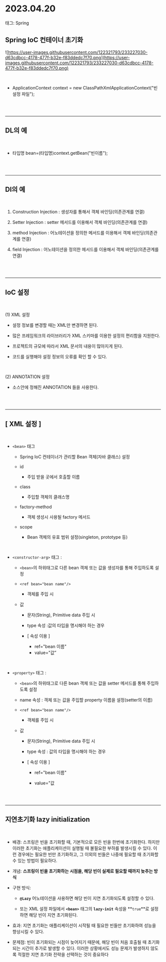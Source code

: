 # 2023.04.20

태그: Spring

## Spring IoC  컨테이너 초기화

![https://user-images.githubusercontent.com/122321793/233227030-d63cdbcc-4178-477f-b32e-f83ddedc7f70.png](https://user-images.githubusercontent.com/122321793/233227030-d63cdbcc-4178-477f-b32e-f83ddedc7f70.png)

<br>

- ApplicationContext context = new ClassPathXmlApplicationContext("빈 설정 파일");

<br><br>

---

## DL의 예
 
<br>

- 타입명 bean=(타입명)context.getBean("빈이름");

<br><br>

---

## DI의 예

<br>

1. Construction Injection : 생성자를 통해서 객체 바인딩(의존관계를 연결)

2. Setter Injection : setter 메서드를 이용해서 객체 바인딩(의존관계를 연결)

3. method Injection : 어노테이션을 정의한 메서드를 이용해서 객체 바인딩(의존관계를 연결)

4. field Injection : 어노테이션을 정의한 메서드를 이용해서 객체 바인딩(의존관계를 연결)

<br><br>

---

## IoC 설정

<br>

(1) XML 설정

- 설정 정보를 변경할 때는 XML만 변경하면 된다.

- 많은 프레임워크의 라이브러리가 XML 스키마를 이용한 설정의 편리함을 지원한다.

- 프로젝트의 규모에 따라서 XML 문서의 내용이 많아지게 된다.

- 코드를 실행해야 설정 정보의 오류를 확인 할 수 있다.

<br>

(2) ANNOTATION 설정

- 소스안에 정해진 ANNOTATION 들을 사용한다.

<br><br>

---

## [ XML 설정 ]

<br>

- `<bean>` 태그
    - Spring IoC 컨테이너가 관리할 Bean 객체(자바 클래스) 설정
   
    - id
        - 주입 받을 곳에서 호출할 이름
   
    - class
        - 주입할 객체의 클래스명
   
    - factory-method
   
        - 객체 생성시 사용될 factory 메서드
    - scope
   
        - Bean 객체의 유효 범위 설정(singleton, prototype 등)

<br>

- `<constructor-arg>` 태그 :
   
    - `<bean>`의 하위태그로 다른 bean 객체 또는 값을 생성자를 통해 주입하도록 설정
   
    - `<ref bean="bean name"/>`
        - 객체를 주입 시
   
    - <value>값</value>
       
        - 문자(String), Primitive data 주입 시
       
        - type 속성 :값의 타입을 명시해야 하는 경우
       
        - [ 속성 이용 ]
         
            - ref="bean 이름"
            - value="값”

<br>

- `<property>` 태그 :
    
    - `<bean>`의 하위태그로 다른 bean 객체 또는 값을 setter 메서드를 통해 주입하도록
    설정
    
    - name 속성 : 객체 또는 값을 주입할 property 이름을 설정(setter의 이름)
    
    - `<ref bean="bean name"/>`
        - 객체를 주입 시
    
    - <value>값</value>
        - 문자(String), Primitive data 주입 시
    
        - type 속성 : 값의 타입을 명시해야 하는 경우
    
        - [ 속성 이용 ]
            - ref="bean 이름"
    
            - value="값
            
            <br><br>
            

---

## 지연초기화 lazy initialization

<br>


- 배경: 스프링은 빈을 초기화할 때, 기본적으로 모든 빈을 한번에 초기화한다. 하지만 이러한 초기화는 애플리케이션이 실행될 때 불필요한 부하를 발생시킬 수 있다. 이런 경우에는 필요한 빈만 초기화하고, 그 이외의 빈들은 나중에 필요할 때 초기화할 수 있는 방법이 필요하다.

- 개념:  **스프링이 빈을 초기화하는 시점을, 해당 빈이 실제로 필요할 때까지 늦추는 방식**

- 구현 방식:
    - **`@Lazy`** 어노테이션을 사용하면 해당 빈이 지연 초기화되도록 설정할 수 있다.

    - 또는 XML 설정 파일에서 **`<bean>`** 태그의 **`lazy-init`** 속성을 **`true`**로 설정하면 해당 빈이 지연 초기화된다.

- 효과: 지연 초기화는 애플리케이션이 시작될 때 필요한 빈들만 초기화하여 성능을 향상시킬 수 있다.
- 문제점: 빈이 초기화되는 시점이 늦어지기 때문에, 해당 빈이 처음 호출될 때 초기화되는 시간이 추가로 발생할 수 있다. 이러한 상황에서도 성능 문제가 발생하지 않도록 적절한 지연 초기화 전략을 선택하는 것이 중요하다
